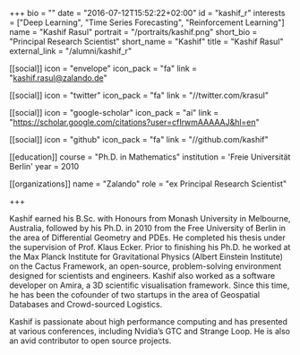 +++
bio = ""
date = "2016-07-12T15:52:22+02:00"
id = "kashif_r"
interests = ["Deep Learning", "Time Series Forecasting", "Reinforcement Learning"]
name = "Kashif Rasul"
portrait = "/portraits/kashif.png"
short_bio = "Principal Research Scientist"
short_name = "Kashif"
title = "Kashif Rasul"
external_link = "/alumni/kashif_r"

[[social]]
    icon = "envelope"
    icon_pack = "fa"
    link = "kashif.rasul@zalando.de"

[[social]]
    icon = "twitter"
    icon_pack = "fa"
    link = "//twitter.com/krasul"

[[social]]
    icon = "google-scholar"
    icon_pack = "ai"
    link = "https://scholar.google.com/citations?user=cfIrwmAAAAAJ&hl=en"

[[social]]
    icon = "github"
    icon_pack = "fa"
    link = "//github.com/kashif"

[[education]]
    course = "Ph.D. in Mathematics"
    institution = 'Freie Universität Berlin'
    year = 2010

[[organizations]]
    name = "Zalando"
    role = "ex Principal Research Scientist"

+++


Kashif earned his B.Sc. with Honours from Monash University in Melbourne, Australia, followed by his Ph.D. in 2010 from the Free University of Berlin in the area of Differential Geometry and PDEs. He completed his thesis under the supervision of Prof. Klaus Ecker. Prior to finishing his Ph.D. he worked at the Max Planck Institute for Gravitational Physics (Albert Einstein Institute) on the Cactus Framework, an open-source, problem-solving environment designed for scientists and engineers. Kashif also worked as a software developer on Amira, a 3D scientific visualisation framework. Since this time, he has been the cofounder of two startups in the area of Geospatial Databases and Crowd-sourced Logistics.
 
Kashif is passionate about high performance computing and has presented at various conferences, including Nvidia’s GTC and Strange Loop. He is also an avid contributor to open source projects.

